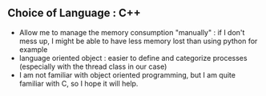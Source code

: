 ## Choice of Language : C++
- Allow me to manage the memory consumption "manually" : if I don't mess up, I might be able to have less memory lost than using python for example
- language oriented object : easier to define and categorize processes (especially with the thread class in our case)
- I am not familiar with object oriented programming, but I am quite familiar with C, so I hope it will help.
